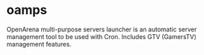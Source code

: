 oamps
=====

OpenArena multi-purpose servers launcher is an automatic server management tool to be used with Cron. Includes GTV (GamersTV) management features.